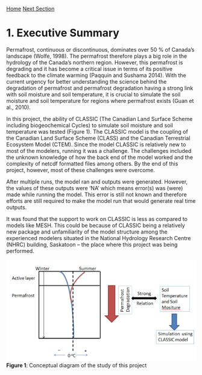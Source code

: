 ---
---

[Home](home.html)
[Next Section](intro.html)

# 1. Executive Summary

Permafrost, continuous or discontinuous, dominates over 50 % of Canada’s landscape (Wolfe, 1998). The permafrost therefore plays a big role in the hydrology of the Canada’s northern region. However, this permafrost is degrading and it has become a critical issue in terms of its positive feedback to the climate warming (Paqquin and Sushama 2014). With the current urgency for better understanding the science behind the degradation of permafrost and permafrost degradation having a strong link with soil moisture and soil temperature, it is crucial to simulate the soil moisture and soil temperature for regions where permafrost exists (Guan et al., 2010).

In this project, the ability of CLASSIC (The Canadian Land Surface Scheme including biogeochemical  Cycles) to simulate soil moisture and soil temperature was tested (Figure 1). The CLASSIC model is the coupling of the Canadian Land Surface Scheme (CLASS) and the Canadian Terrestrial Ecosystem Model (CTEM). Since the model CLASSIC is relatively new to most of the modelers, running it was a challenge. The challenges included the unknown knowledge of how the back end of the model worked and the complexity of netcdf formatted files among others. By the end of this project, however, most of these challenges were overcome.

After multiple runs, the model ran and outputs were generated. However, the values of these outputs were ‘NA’ which means error(s) was (were) made while running the model. This error is still not known and therefore efforts are still required to make the model run that would generate real time outputs.

It was found that the support to work on CLASSIC is less as compared to models like MESH. This could be because of CLASSIC being a relatively new package and unfamiliarity of the model structure among the experienced modelers situated in the National Hydrology Research Centre (NHRC) building, Saskatoon – the place where this project was being performed.


![](figures/figure1.png)**Figure 1**: Conceptual diagram of the study of this project

